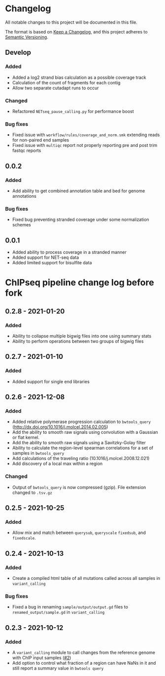 # Changelog

All notable changes to this project will be documented in this file.

The format is based on [Keep a Changelog](https://keepachangelog.com/en/1.0.0/),
and this project adheres to [Semantic Versioning](https://semver.org/spec/v2.0.0.html).

## Develop

### Added
- Added a log2 strand bias calculation as a possible coverage track
- Calculation of the count of fragments for each contig
- Allow two separate cutadapt runs to occur

### Changed
- Refactored `NETseq_pause_calling.py` for performance boost

### Bug fixes
- Fixed issue with `workflow/rules/coverage_and_norm.smk` extending reads for
  non-paired end samples
- Fixed issue with `multiqc` report not properly reporting pre and post trim
  fastqc reports

## 0.0.2

### Added
- Add ability to get combined annotation table and bed for genome annotations

### Bug fixes
- Fixed bug preventing stranded coverage under some normalization schemes

## 0.0.1
- Added ability to process coverage in a stranded manner
- Added support for NET-seq data
- Added limited support for bisulfite data


# ChIPseq pipeline change log before fork

## 0.2.8 - 2021-01-20

### Added
- Ability to collapse multiple bigwig files into one using summary stats
- Ability to perform operations between two groups of bigwig files

## 0.2.7 - 2021-01-10

### Added
- Added support for single end libraries

## 0.2.6 - 2021-12-08

### Added
- Added relative polymerase progression calculation to `bwtools_query` (http://dx.doi.org/10.1016/j.molcel.2014.02.005)
- Add the ability to smooth raw signals using convolution with a Gaussian or flat kernel. 
- Add the ability to smooth raw signals using a Savitzky-Golay filter
- Ability to calculate the region-level spearman correlations for a set of samples in `bwtools_query`
- Add calculations of the traveling ratio (10.1016/j.molcel.2008.12.021)
- Add discovery of a local max within a region

### Changed
- Output of `bwtools_query` is now compressed (gzip). File extension changed to `.tsv.gz`

## 0.2.5 - 2021-10-25

### Added
- Allow mix and match between `querysub`, `queryscale` `fixedsub`, and `fixedscale`.

## 0.2.4 - 2021-10-13

### Added
- Create a compiled html table of all mutations called across all samples in `variant_calling`

### Bug fixes
- Fixed a bug in renaming `sample/output/output.gd` files to `renamed_output/sample.gd` in `variant_calling`

## 0.2.3 - 2021-10-12

### Added
- A `variant_calling` module to call changes from the reference genome with ChIP input samples ([#2](https://github.com/mikewolfe/ChIPseq_pipeline/issues/2))
- Add option to control what fraction of a region can have NaNs in it and still report a summary value in `bwtools query`

